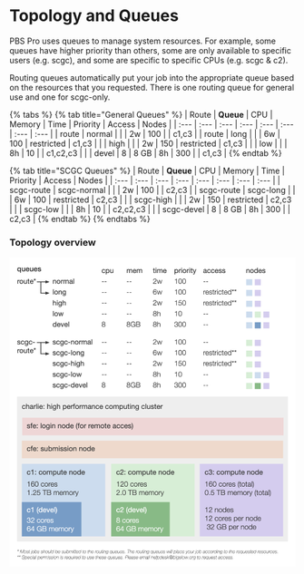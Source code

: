 # Topology and Queues

PBS Pro uses queues to manage system resources. For example, some queues have higher priority than others, some are only available to specific users \(e.g. scgc\), and some are specific to specific CPUs \(e.g. scgc & c2\).

Routing queues automatically put your job into the appropriate queue based on the resources that you requested. There is one routing queue for general use and one for scgc-only.

{% tabs %}
{% tab title="General Queues" %}
| Route | **Queue** | CPU | Memory | Time | Priority | Access | Nodes |
| :--- | :--- | :--- | :--- | :--- | :--- | :--- | :--- |
| route | normal |  |  | 2w | 100 |  | c1,c3 |
| route | long |  |  | 6w | 100 | restricted | c1,c3 |
|  | high |  |  | 2w | 150 | restricted | c1,c3 |
|  | low |  |  | 8h | 10 |  | c1,c2,c3 |
|  | devel | 8 | 8 GB | 8h | 300 |  | c1,c3 |
{% endtab %}

{% tab title="SCGC Queues" %}
| Route | **Queue** | CPU | Memory | Time | Priority | Access | Nodes |
| :--- | :--- | :--- | :--- | :--- | :--- | :--- | :--- |
| scgc-route | scgc-normal |  |  | 2w | 100 |  | c2,c3 |
| scgc-route | scgc-long |  |  | 6w | 100 | restricted | c2,c3 |
|  | scgc-high |  |  | 2w | 150 | restricted | c2,c3 |
|  | scgc-low |  |  | 8h | 10 |  | c2,c2,c3 |
|  | scgc-devel | 8 | 8 GB | 8h | 300 |  | c2,c3 |
{% endtab %}
{% endtabs %}

### Topology overview

![](.gitbook/assets/image.png)

